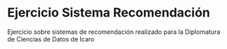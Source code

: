 # Ejercicio Sistema Recomendación

Ejercicio sobre sistemas de recomendación realizado para la Diplomatura de Ciencias de Datos de Icaro
